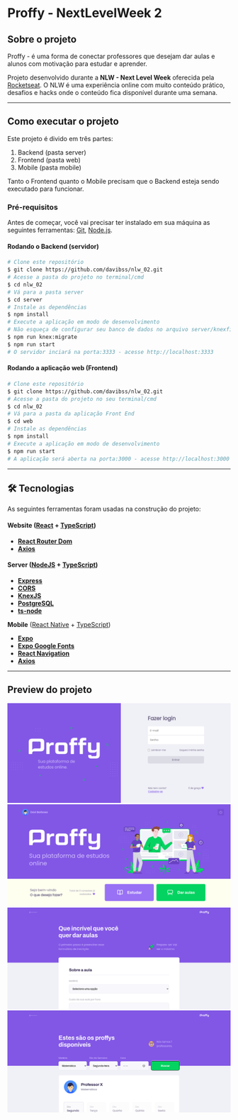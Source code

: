 #  Proffy - NextLevelWeek 2

## Sobre o projeto

Proffy - é uma forma de conectar professores que desejam dar aulas e alunos com motivação para estudar e aprender.


Projeto desenvolvido durante a **NLW - Next Level Week** oferecida pela [Rocketseat](https://www.rocketseat.com.br/).
O NLW é uma experiência online com muito conteúdo prático, desafios e hacks onde o conteúdo fica disponível durante uma semana.

---

## Como executar o projeto

Este projeto é divido em três partes:
1. Backend (pasta server) 
2. Frontend (pasta web)
3. Mobile (pasta mobile)

Tanto o Frontend quanto o Mobile precisam que o Backend esteja sendo executado para funcionar.

### Pré-requisitos

Antes de começar, você vai precisar ter instalado em sua máquina as seguintes ferramentas:
[Git](https://git-scm.com), [Node.js](https://nodejs.org/en/).

#### Rodando o Backend (servidor)

```bash
# Clone este repositório
$ git clone https://github.com/davibss/nlw_02.git
# Acesse a pasta do projeto no terminal/cmd
$ cd nlw_02
# Vá para a pasta server
$ cd server
# Instale as dependências
$ npm install
# Execute a aplicação em modo de desenvolvimento
# Não esqueça de configurar seu banco de dados no arquivo server/knexfile.ts
$ npm run knex:migrate
$ npm run start
# O servidor inciará na porta:3333 - acesse http://localhost:3333 
```

#### Rodando a aplicação web (Frontend)

```bash
# Clone este repositório
$ git clone https://github.com/davibss/nlw_02.git
# Acesse a pasta do projeto no seu terminal/cmd
$ cd nlw_02
# Vá para a pasta da aplicação Front End
$ cd web
# Instale as dependências
$ npm install
# Execute a aplicação em modo de desenvolvimento
$ npm run start
# A aplicação será aberta na porta:3000 - acesse http://localhost:3000
```

---

## 🛠 Tecnologias

As seguintes ferramentas foram usadas na construção do projeto:

#### **Website**  ([React](https://reactjs.org/)  +  [TypeScript](https://www.typescriptlang.org/))
-   **[React Router Dom](https://github.com/ReactTraining/react-router/tree/master/packages/react-router-dom)**
-   **[Axios](https://github.com/axios/axios)**

#### **Server**  ([NodeJS](https://nodejs.org/en/)  +  [TypeScript](https://www.typescriptlang.org/))

-   **[Express](https://expressjs.com/)**
-   **[CORS](https://expressjs.com/en/resources/middleware/cors.html)**
-   **[KnexJS](http://knexjs.org/)**
-   **[PostgreSQL](https://www.postgresql.org/)**
-   **[ts-node](https://github.com/TypeStrong/ts-node)**

**Mobile**  ([React Native](http://www.reactnative.com/)  +  [TypeScript](https://www.typescriptlang.org/))

-   **[Expo](https://expo.io/)**
-   **[Expo Google Fonts](https://github.com/expo/google-fonts)**
-   **[React Navigation](https://reactnavigation.org/)**
-   **[Axios](https://github.com/axios/axios)**

---

## Preview do projeto
![AuthPage](https://github.com/davibss/nlw_02/blob/main/preview/login_pag.png)
![HomePage](https://github.com/davibss/nlw_02/blob/main/preview/home_page.png)
![GiveLessons](https://github.com/davibss/nlw_02/blob/main/preview/lessons.png)
![SearchProfs](https://github.com/davibss/nlw_02/blob/main/preview/search_profs.png)
